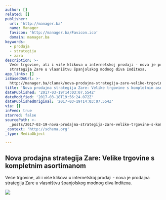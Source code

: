 ```yaml
---
author: []
related: []
publisher:
  url: 'http://manager.ba'
  name: Manager
  favicon: 'http://manager.ba/Favicon.ico'
  domain: manager.ba
keywords:
  - prodaja
  - strategija
  - zara
description: >-
  Veće trgovine, ali i više klikova u internetskoj prodaji - nova je prodajna
  strategija Zare u vlasništvu španjolskog modnog diva Inditexa.
app_links: []
isBasedOnUrl: >-
  http://manager.ba/clanak/nova-prodajna-strategija-zare-velike-trgovine-s-kompletnim-asortimanom
title: 'Nova prodajna strategija Zare: Velike trgovine s kompletnim asortimanom'
datePublished: '2017-03-19T14:03:07.554Z'
dateModified: '2017-03-18T19:56:24.072Z'
datePublishedOriginal: '2017-03-19T14:03:07.554Z'
via: {}
inFeed: true
starred: false
sourcePath: >-
  _posts/2017-03-19-nova-prodajna-strategija-zare-velike-trgovine-s-kompletnim.md
_context: 'http://schema.org'
_type: MediaObject

---
```

<article style=""><h1>Nova prodajna strategija Zare: Velike trgovine s kompletnim asortimanom</h1><p>Veće trgovine, ali i više klikova u internetskoj prodaji - nova je prodajna strategija Zare u vlasništvu španjolskog modnog diva Inditexa.</p><img src="http://manager.ba.cloud.hr/Slike/378x233/zarashop.jpg" /></article>